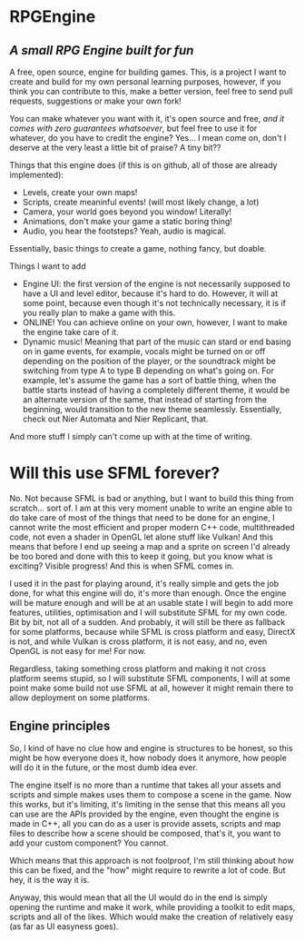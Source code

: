 # RPGEngine

## *A small RPG Engine built for fun*

  

A free, open source, engine for building games.
This, is a project I want to create and build for my own personal learning purposes, however, if you think you can contribute to this, make a better version, feel free to send pull requests, suggestions or make your own fork!

You can make whatever you want with it, it's open source and free, *and it comes with zero guarantees whatsoever*, but feel free to use it for whatever, do you have to credit the engine? Yes... I mean come on, don't I deserve at the very least a little bit of praise? A tiny bit??

Things that this engine does (if this is on github, all of those are already implemented):
 - Levels, create your own maps!
 - Scripts, create meaninful events! (will most likely change, a lot)
 - Camera, your world goes beyond you window! Literally!
 - Animations, don't make your game a static boring thing!
 - Audio, you hear the footsteps? Yeah, audio is magical.

Essentially, basic things to create a game, nothing fancy, but doable.

Things I want to add
 - Engine UI: the first version of the engine is not necessarily supposed to have a UI and level editor, because it's hard to do. However, it will at some point, because even though it's not technically necessary, it is if you really plan to make a game with this.
 - ONLINE! You can achieve online on your own, however, I want to make the engine take care of it.
 - Dynamic music! Meaning that part of the music can stard or end basing on in game events, for example, vocals might be turned on or off depending on the position of the player, or the soundtrack might be switching from type A to type B depending on what's going on. For example, let's assume the game has a sort of battle thing, when the battle starts instead of having a completely different theme, it would be an alternate version of the same, that instead of starting from the beginning, would transition to the new theme seamlessly. Essentially, check out Nier Automata and Nier Replicant, that.

And more stuff I simply can't come up with at the time of writing.

# Will this use SFML forever?
No. Not because SFML is bad or anything, but I want to build this thing from scratch... sort of.
I am at this very moment unable to write an engine able to do take care of most of the things that need to be done for an engine, I cannot write the most efficient and proper modern C++ code, multithreaded code, not even a shader in OpenGL let alone stuff like Vulkan!
And this means that before I end up seeing a map and a sprite on screen I'd already be too bored and done with this to keep it going, but you know what is exciting? Visible progress! And this is when SFML comes in.

I used it in the past for playing around, it's really simple and gets the job done, for what this engine will do, it's more than enough. Once the engine will be mature enough and will be at an usable state I will begin to add more features, utilities, optimisation and I will substitute SFML for my own code. Bit by bit, not all of a sudden. And probably, it will still be there as fallback for some platforms, because while SFML is cross platform and easy, DirectX is not, and while Vulkan is cross platform, it is not easy, and no, even OpenGL is not easy for me! For now.

Regardless, taking something cross platform and making it not cross platform seems stupid, so I will substitute SFML components, I will at some point make some build not use SFML at all, however it might remain there to allow deployment on some platforms.

## Engine principles

So, I kind of have no clue how and engine is structures to be honest, so this might be how everyone does it, how nobody does it anymore, how people will do it in the future, or the most dumb idea ever.

The engine itself is no more than a runtime that takes all your assets and scripts and simple makes uses them to compose a scene in the game.
Now this works, but it's limiting, it's limiting in the sense that this means all you can use are the APIs provided by the engine, even thought the engine is made in C++, all you can do as a user is provide assets, scripts and map files to describe how a scene should be composed, that's it, you want to add your custom component? You cannot.

Which means that this approach is not foolproof, I'm still thinking about how this can be fixed, and the "how" might require to rewrite a lot of code. But hey, it is the way it is.

Anyway, this would mean that all the UI would do in the end is simply opening the runtime and make it work, while providing a toolkit to edit maps, scripts and all of the likes. Which would make the creation of relatively easy (as far as UI easyness goes).